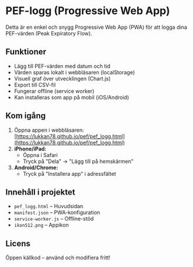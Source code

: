 # PEF-logg (Progressive Web App)

Detta är en enkel och snygg Progressive Web App (PWA) för att logga dina PEF-värden (Peak Expiratory Flow).

## Funktioner

- Lägg till PEF-värden med datum och tid
- Värden sparas lokalt i webbläsaren (localStorage)
- Visuell graf över utvecklingen (Chart.js)
- Export till CSV-fil
- Fungerar offline (service worker)
- Kan installeras som app på mobil (iOS/Android)

## Kom igång

1. Öppna appen i webbläsaren:  
   [https://lukkan78.github.io/pef/pef_logg.html](https://lukkan78.github.io/pef/pef_logg.html)
2. **iPhone/iPad:**
   - Öppna i Safari
   - Tryck på "Dela" → "Lägg till på hemskärmen"
3. **Android/Chrome:**
   - Tryck på "Installera app" i adressfältet

## Innehåll i projektet

- `pef_logg.html` – Huvudsidan
- `manifest.json` – PWA-konfiguration
- `service-worker.js` – Offline-stöd
- `ikon512.png` – Appikon

## Licens

Öppen källkod – använd och modifiera fritt!
